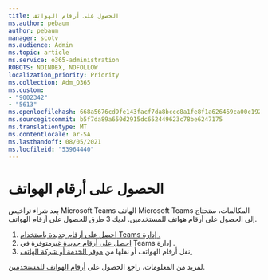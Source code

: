 ```yaml
---
title: الحصول على أرقام الهواتف
ms.author: pebaum
author: pebaum
manager: scotv
ms.audience: Admin
ms.topic: article
ms.service: o365-administration
ROBOTS: NOINDEX, NOFOLLOW
localization_priority: Priority
ms.collection: Adm_O365
ms.custom:
- "9002342"
- "5613"
ms.openlocfilehash: 668a5676cd9fe143facf7da8bccc8a1fe8f1a626469ca00c192853afada440ab
ms.sourcegitcommit: b5f7da89a650d2915dc652449623c78be6247175
ms.translationtype: MT
ms.contentlocale: ar-SA
ms.lasthandoff: 08/05/2021
ms.locfileid: "53964440"
---
```

# <a name="get-phone-numbers"></a>الحصول على أرقام الهواتف

بعد شراء تراخيص [](https://docs.microsoft.com/MicrosoftTeams/setting-up-your-phone-system#step-2-buy-and-assign-phone-system-and-calling-plan-licenses)Microsoft Teams الهاتف Microsoft Teams المكالمات، ستحتاج إلى الحصول على أرقام هواتف للمستخدمين. لديك 3 طرق للحصول على أرقام الهواتف.

1. [احصل على أرقام جديدة باستخدام Teams إدارة .](https://docs.microsoft.com/MicrosoftTeams/setting-up-your-phone-system#get-new-user-phone-numbers-using-the-teams-admin-center)
2. [احصل على أرقام جديدة غير](https://docs.microsoft.com/MicrosoftTeams/setting-up-your-phone-system#get-new-numbers-that-arent-available-in-the-teams-admin-center)متوفرة في Teams إدارة .
3. نقل أرقام الهواتف أو نقلها من [موفر الخدمة أو شركة الهاتف.](https://docs.microsoft.com/MicrosoftTeams/setting-up-your-phone-system#port-or-transfer-phone-numbers-from-your-service-provider-or-phone-carrier)

لمزيد من المعلومات، راجع الحصول على [أرقام الهواتف للمستخدمين](https://docs.microsoft.com/MicrosoftTeams/setting-up-your-phone-system#port-or-transfer-phone-numbers-from-your-service-provider-or-phone-carrier).
